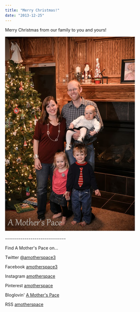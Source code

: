 ```yaml
---
title: "Merry Christmas!"
date: "2013-12-25"
---
```


Merry Christmas from our family to you and yours!

  

[![](images/RussellHoliday2013-2.jpg)](http://amotherspace.net/wp-content/uploads/2013/12/RussellHoliday2013-21.jpg)

  

  

\-------------------------------

  

Find A Mother's Pace on...  
  
Twitter [@amotherspace3](https://twitter.com/amotherspace3)  
  
Facebook [amotherspace3](http://facebook.com/amotherspace3)  
  
Instagram [amotherspace](http://instagram.com/amotherspace)  
  
Pinterest [amotherspace](http://pinterest.com/amotherspace/)  
  
Bloglovin' [A Mother's Pace](http://www.bloglovin.com/en/blog/6680087)  
  
RSS [amotherspace](http://feeds.feedburner.com/amotherspace)
